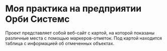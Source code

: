 # Моя практика на предприятии Орби Системс
Проект представляет собой веб-сайт с картой, на которой показаны различные места с помощью маркеров-отметок. Под картой находится таблица с информацией об отмеченных объектах.